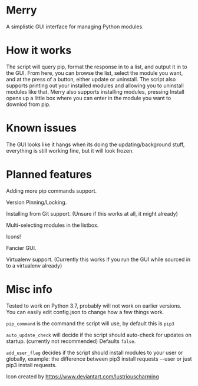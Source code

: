 # Merry

A simplistic GUI interface for managing Python modules.

# How it works
The script will query pip, format the response in to a list, and output it in to the GUI.
From here, you can browse the list, select the module you want, and at the press of a button, either update or uninstall.
The script also supports printing out your installed modules and allowing you to uninstall modules like that.
Merry also supports installing modules, pressing Install opens up a little box where you can enter in the module you want to downlod from pip.

# Known issues
The GUI looks like it hangs when its doing the updating/background stuff, everything is still working fine, but it will look frozen.

# Planned features
Adding more pip commands support.

Version Pinning/Locking.

Installing from Git support. (Unsure if this works at all, it might already)

Multi-selecting modules in the listbox.

Icons!

Fancier GUI.

Virtualenv support. (Currently this works if you run the GUI while sourced in to a virtualenv already)

# Misc info
Tested to work on Python 3.7, probably will not work on earlier versions.
You can easily edit config.json to change how a few things work.

`pip_command` is the command the script will use, by default this is `pip3`

`auto_update_check` will decide if the script should auto-check for updates on startup. (currently not recommended) Defaults `false`.

`add_user_flag` decides if the script should install modules to your user or globally, example: the difference between pip3 install requests --user or just pip3 install requests.

Icon created by https://www.deviantart.com/lustriouscharming

